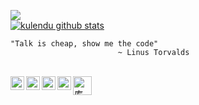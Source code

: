 

<!--
**kulendu/kulendu** is a ✨ _special_ ✨ repository because its `README.md` (this file) appears on your GitHub profile.
-->

![](https://media.giphy.com/media/2yyFSv9zNrR9XzZrbW/giphy.gif)
<br>
[![kulendu github stats](https://github-readme-stats.vercel.app/api?username=kulendu&count_private=true&show_icons=true&theme=chartreuse-dark)](https://github.com/kulendu/github-readme-stats) 
<br>

```
"Talk is cheap, show me the code"
                        ~ Linus Torvalds
```
<br>

<a href="https://twitter.com/OfficialKulendu">
  <img align="left" alt="kulendu | Twitter" width="22px" src="https://cdn.jsdelivr.net/npm/simple-icons@v3/icons/twitter.svg" />
</a>
<a href="https://www.linkedin.com/in/kulendu-kashyap-chakraborty-3417511a3/">
  <img align="left" alt="kulendu's LinkdeIN" width="22px" src="https://cdn.jsdelivr.net/npm/simple-icons@v3/icons/linkedin.svg" />
</a>
<a href="https://www.instagram.com/kulendu_05_/">
  <img align="left" alt="kulendu's Instagram" width="22px" src="https://cdn.jsdelivr.net/npm/simple-icons@v3/icons/instagram.svg" />
</a>
<a href="https://mail.google.com/mail/u/1/#inbox">
  <img align="left" alt="kulendu's mailID" width="22px" src="https://cdn.jsdelivr.net/npm/simple-icons@v3/icons/gmail.svg" />
</a>
<a href="https://dev.to/kulendu">
  <img src="https://d2fltix0v2e0sb.cloudfront.net/dev-badge.svg" alt="库伦杜's DEV Profile" height="30" width="30">
</a>
